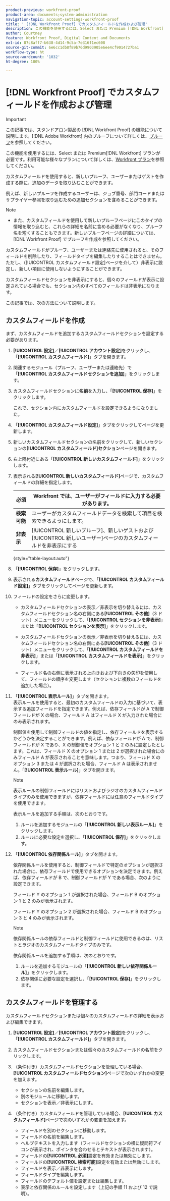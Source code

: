 ```yaml
---
product-previous: workfront-proof
product-area: documents;system-administration
navigation-topic: account-settings-workfront-proof
title: ' [!DNL Workfront Proof] でカスタムフィールドを作成および管理'
description: この機能を使用するには、Select または Premium [!DNL Workfront]  プランが必要です。利用可能な様々なプランについて詳しくは、Workfront プランを参照してください。
author: Courtney
feature: Workfront Proof, Digital Content and Documents
exl-id: 87c8aff7-b638-4d14-9c5a-7e316f1ec608
source-git-commit: 6e6cc1db8f89b76d9903905e6ee4cf9014727ba1
workflow-type: ht
source-wordcount: '1032'
ht-degree: 100%

---
```


# [!DNL Workfront Proof] でカスタムフィールドを作成および管理

>[!IMPORTANT]
>
>この記事では、スタンドアロン製品の [!DNL Workfront Proof] の機能について説明します。[!DNL Adobe Workfront] 内のプルーフについて詳しくは、[プルーフ](../../../review-and-approve-work/proofing/proofing.md)を参照してください。

この機能を使用するには、Select または Premium[!DNL Workfront] プランが必要です。利用可能な様々なプランについて詳しくは、[Workfront プラン](https://www.workfront.com/plans)を参照してください。

カスタムフィールドを使用すると、新しいプルーフ、ユーザーまたはゲストを作成する際に、追加のデータを取り込むことができます。

例えば、新しいプルーフを作成するユーザーは、ジョブ番号、部門コードまたはサプライヤー参照を取り込むための追加セクションを含めることができます。

>[!NOTE]
>
>* また、カスタムフィールドを使用して新しいプルーフページにこのタイプの情報を取り込むと、これらの詳細を名前に含める必要がなくなり、プルーフ名を短くすることもできます。新しいプルーフページの詳細については、[!DNL Workfront Proof] でプルーフを作成を参照してください。
>
>カスタムフィールドがプルーフ、ユーザーまたは連絡先に使用されると、そのフィールドを削除したり、フィールドタイプを編集したりすることはできません。ただし、（[!UICONTROL カスタムフィールド設定]ページを介して）非表示に設定し、新しい項目に使用しないようにすることができます。
>
>カスタムフィールドセクションを非表示にすると、個々のフィールドが表示に設定されている場合でも、セクション内のすべてのフィールドは非表示になります。

この記事では、次の方法について説明します。

## カスタムフィールドを作成

まず、カスタムフィールドを追加するカスタムフィールドセクションを設定する必要があります。

1. **[!UICONTROL 設定]**／**[!UICONTROL アカウント設定]**&#x200B;をクリックし、「**[!UICONTROL カスタムフィールド]**」タブを開きます。

1. 関連するモジュール（プルーフ、ユーザーまたは連絡先）で「**[!UICONTROL カスタムフィールドセクションを追加]**」をクリックします。
1. カスタムフィールドセクションに&#x200B;**名前**&#x200B;を入力し、「**[!UICONTROL 保存]**」をクリックします。

   これで、セクション内にカスタムフィールドを設定できるようになりました。

1. 「**[!UICONTROL カスタムフィールド設定]**」タブをクリックしてページを更新します。
1. 新しいカスタムフィールドセクションの名前をクリックして、新しいセクションの&#x200B;**[!UICONTROL カスタムフィールド]セクション**&#x200B;ページを開きます。
1. 右上隅付近にある「**[!UICONTROL 新しいカスタムフィールド]**」をクリックします。
1. 表示される&#x200B;**[!UICONTROL 新しいカスタムフィールド]**&#x200B;ページで、カスタムフィールドの詳細を指定します。

   | **必須** | Workfront では、ユーザーがフィールドに入力する必要があります。 |
   |---|---|
   | **検索可能** | ユーザーがカスタムフィールドデータを検索して項目を検索できるようにします。 |
   | **非表示** | [!UICONTROL 新しいプルーフ]、新しいゲストおよび[!UICONTROL 新しいユーザー]ページのカスタムフィールドを非表示にする |

   {style="table-layout:auto"}

1. 「**[!UICONTROL 保存]**」をクリックします。
1. 表示される&#x200B;**カスタムフィールド**&#x200B;ページで、「**[!UICONTROL カスタムフィールド設定]**」タブをクリックしてページを更新します。

1. フィールドの設定をさらに変更します。

   * カスタムフィールドセクションの表示／非表示を切り替えるには、カスタムフィールドセクション名の右側にある&#x200B;**[!UICONTROL その他]**（3 ドット）メニューをクリックして、「**[!UICONTROL セクションを非表示]**」または「**[!UICONTROL セクションを表示]**」をクリックします。

   * カスタムフィールドセクションの表示／非表示を切り替えるには、カスタムフィールドセクション名の右側にある&#x200B;**[!UICONTROL その他]**（3 ドット）メニューをクリックして、「**[!UICONTROL カスタムフィールドを非表示]**」または「**[!UICONTROL カスタムフィールドを表示]**」をクリックします。

   * フィールド名の右側に表示される上向きおよび下向きの矢印を使用して、フィールドの順序を変更します（セクションに複数のフィールドを追加した場合）。

1. 「**[!UICONTROL 表示ルール]**」タブを開きます。\
   表示ルールを使用すると、最初のカスタムフィールドの入力に基づいて、表示する追加フィールドを指定できます。例えば、依存フィールドが A で制御フィールドが X の場合、フィールド A はフィールド X が入力された場合にのみ表示されます。

   制御値を使用して制御フィールドの値を指定し、依存フィールドを表示するかどうかを決定することができます。例えば、依存フィールドが A で、制御フィールドが X であり、X の制御値をオプション 1 と 2 のみに設定したとします。これは、フィールド X のオプション 1 または 2 が選択された場合にのみフィールド A が表示されることを意味します。つまり、フィールド X のオプション 3 または 4 が選択された場合、フィールド A は表示されません。「**[!UICONTROL 表示ルール]**」タブを開きます。

   >[!NOTE]
   >
   >表示ルールの制御フィールドにはリストおよびラジオのカスタムフィールドタイプのみを使用できますが、依存フィールドには任意のフィールドタイプを使用できます。

   表示ルールを追加する手順は、次のとおりです。

   1. ルールを追加するモジュールの「**[!UICONTROL 新しい表示ルール]**」をクリックします。
   1. ルールに必要な設定を選択し、「**[!UICONTROL 保存]**」をクリックします。

1. 「**[!UICONTROL 依存関係ルール]**」タブを開きます。

   依存関係ルールを使用すると、制御フィールドで特定のオプションが選択された場合に、依存フィールドで使用できるオプションを決定できます。例えば、依存フィールドが B で、制御フィールドが Y である場合、次のように設定できます。

   フィールド Y のオプション 1 が選択された場合、フィールド B のオプション 1 と 2 のみが表示されます。

   フィールド Y のオプション 2 が選択された場合、フィールド B のオプション 3 と 4 のみが表示されます。

   >[!NOTE]
   >
   >依存関係ルールの依存フィールドと制御フィールドに使用できるのは、リストとラジオのカスタムフィールドタイプのみです。

   依存関係ルールを追加する手順は、次のとおりです。

   1. ルールを追加するモジュールの「**[!UICONTROL 新しい依存関係ルール]**」をクリックします。
   1. 依存関係に必要な設定を選択し、「**[!UICONTROL 保存]**」をクリックします。

## カスタムフィールドを管理する

カスタムフィールドセクションまたは個々のカスタムフィールドの詳細を表示および編集できます。

1. **[!UICONTROL 設定]**／**[!UICONTROL アカウント設定]**&#x200B;をクリックし、「**[!UICONTROL カスタムフィールド]**」タブを開きます。

1. カスタムフィールドセクションまたは個々のカスタムフィールドの名前をクリックします。
1. （条件付き）カスタムフィールドセクションを管理している場合、**[!UICONTROL カスタムフィールドセクション]**&#x200B;ページで次のいずれかの変更を加えます。

   * セクションの名前を編集します。
   * 別のモジュールに移動します。
   * セクションを表示／非表示にします。

1. （条件付き）カスタムフィールドを管理している場合、**[!UICONTROL カスタムフィールド]**&#x200B;ページで次のいずれかの変更を加えます。

   * フィールドを別のセクションに移動します。
   * フィールドの名前を編集します。
   * ヘルプテキストを入力します（フィールドセクションの横に疑問符アイコンが表示され、ポインタを合わせるとテキストが表示されます）。
   * フィールドの&#x200B;**[!UICONTROL 必須]**&#x200B;設定を有効または無効にします。
   * フィールドの&#x200B;**[!UICONTROL 検索可能]**&#x200B;設定を有効または無効にします。
   * フィールドを表示／非表示にします。
   * フィールドタイプを編集します。
   * フィールドのデフォルト値を設定または編集します。
   * 表示と依存関係のルールを設定します（上記の手順 11 および 12 で説明）。
